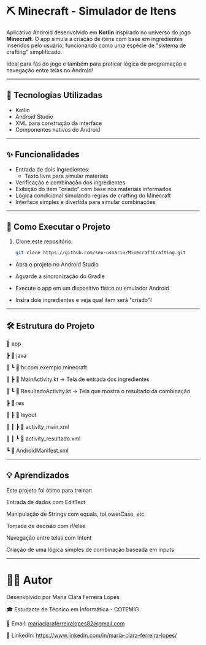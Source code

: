 # ⛏️ Minecraft - Simulador de Itens

Aplicativo Android desenvolvido em **Kotlin** inspirado no universo do jogo **Minecraft**. O app simula a criação de itens com base em ingredientes inseridos pelo usuário, funcionando como uma espécie de "sistema de crafting" simplificado.

Ideal para fãs do jogo e também para praticar lógica de programação e navegação entre telas no Android!

---

## 📱 Tecnologias Utilizadas

- Kotlin  
- Android Studio  
- XML para construção da interface  
- Componentes nativos do Android  

---

## ✨ Funcionalidades

- Entrada de dois ingredientes:
  - Texto livre para simular materiais
- Verificação e combinação dos ingredientes
- Exibição do item "criado" com base nos materiais informados
- Lógica condicional simulando regras de crafting do Minecraft  
- Interface simples e divertida para simular combinações

---

## 🚀 Como Executar o Projeto

1. Clone este repositório:
   ```bash
   git clone https://github.com/seu-usuario/MinecraftCrafting.git
   
- Abra o projeto no Android Studio

- Aguarde a sincronização do Gradle

- Execute o app em um dispositivo físico ou emulador Android

- Insira dois ingredientes e veja qual item será "criado"!

---

## 🛠 Estrutura do Projeto

📁 app

 ┣ 📂 java
 
 ┃ ┗ 📂 br.com.exemplo.minecraft
 
 ┃   ┣ 📜 MainActivity.kt         → Tela de entrada dos ingredientes
 
 ┃   ┗ 📜 ResultadoActivity.kt    → Tela que mostra o resultado da combinação
 
 ┣ 📂 res
 
 ┃ ┣ 📂 layout
 
 ┃ ┃ ┣ 📜 activity_main.xml
 
 ┃ ┃ ┗ 📜 activity_resultado.xml
 
 ┗ 📜 AndroidManifest.xml

---

## 💡 Aprendizados

Este projeto foi ótimo para treinar:

Entrada de dados com EditText

Manipulação de Strings com equals, toLowerCase, etc.

Tomada de decisão com if/else

Navegação entre telas com Intent

Criação de uma lógica simples de combinação baseada em inputs

---

# 👩‍💻 Autor

Desenvolvido por Maria Clara Ferreira Lopes

🎓 Estudante de Técnico em Informática - COTEMIG

📧 Email: mariaclaraferreiralopes82@gmail.com

🔗 LinkedIn: https://www.linkedin.com/in/maria-clara-ferreira-lopes/

